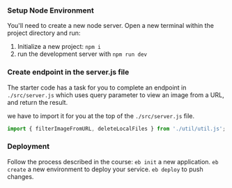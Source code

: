 ### Setup Node Environment

You'll need to create a new node server. Open a new terminal within the project directory and run:
1. Initialize a new project: `npm i`
2. run the development server with `npm run dev`

### Create endpoint in the server.js file

The starter code has a task for you to complete an endpoint in `./src/server.js` which uses query parameter to view an image from a URL, and return the result.

we have to import it for you at the top of the `./src/server.js`  file.

```typescript
import { filterImageFromURL, deleteLocalFiles } from './util/util.js';
```
### Deployment
Follow the process described in the course:
`eb init` a new application.
`eb create` a new environment to deploy your service.
`eb deploy` to push changes.
